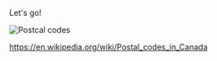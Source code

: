 Let's go!

![Postcal codes](https://imgur.com/DZWgIC8.png)

https://en.wikipedia.org/wiki/Postal_codes_in_Canada
